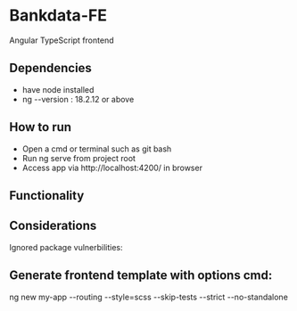 # Bankdata-FE
Angular TypeScript frontend

## Dependencies
- have node installed
- ng --version : 18.2.12 or above

## How to run
- Open a cmd or terminal such as git bash
- Run ng serve from project root
- Access app via http://localhost:4200/ in browser

## Functionality

## Considerations
Ignored package vulnerbilities:

## Generate frontend template with options cmd:
ng new my-app --routing --style=scss --skip-tests --strict --no-standalone
